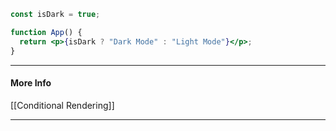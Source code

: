 ``` jsx
const isDark = true;

function App() {
  return <p>{isDark ? "Dark Mode" : "Light Mode"}</p>;
}
```

---
#### More Info
[[Conditional Rendering]]

---
